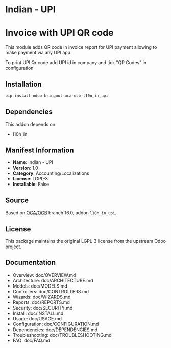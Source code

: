 # Indian - UPI


Invoice with UPI QR code
=========================
This module adds QR code in invoice report for UPI payment allowing to make payment via any UPI app.

To print UPI Qr code add UPI id in company and tick "QR Codes" in configuration
  

## Installation

```bash
pip install odoo-bringout-oca-ocb-l10n_in_upi
```

## Dependencies

This addon depends on:
- l10n_in

## Manifest Information

- **Name**: Indian - UPI
- **Version**: 1.0
- **Category**: Accounting/Localizations
- **License**: LGPL-3
- **Installable**: False

## Source

Based on [OCA/OCB](https://github.com/OCA/OCB) branch 16.0, addon `l10n_in_upi`.

## License

This package maintains the original LGPL-3 license from the upstream Odoo project.

## Documentation

- Overview: doc/OVERVIEW.md
- Architecture: doc/ARCHITECTURE.md
- Models: doc/MODELS.md
- Controllers: doc/CONTROLLERS.md
- Wizards: doc/WIZARDS.md
- Reports: doc/REPORTS.md
- Security: doc/SECURITY.md
- Install: doc/INSTALL.md
- Usage: doc/USAGE.md
- Configuration: doc/CONFIGURATION.md
- Dependencies: doc/DEPENDENCIES.md
- Troubleshooting: doc/TROUBLESHOOTING.md
- FAQ: doc/FAQ.md
